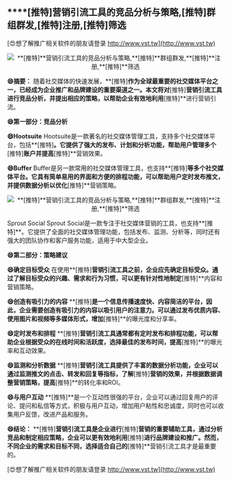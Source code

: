 ## ****[推特]**营销引流工具的竞品分析与策略,**[推特]**群组群发,**[推特]**注册,**[推特]**筛选**

[😍想了解推广相关软件的朋友请登录 http://www.vst.tw](http://www.vst.tw)

 <center><img src="https://vst.tw/MP4/tuiguang/png/1.png" alt="**[推特]**营销引流工具的竞品分析与策略,**[推特]**群组群发,**[推特]**注册,**[推特]**筛选"></center>

**😄摘要：**
随着社交媒体的快速发展，**[推特]**作为全球最重要的社交媒体平台之一，已经成为企业推广和品牌建设的重要渠道之一。本文将对**[推特]**营销引流工具进行竞品分析，并提出相应的策略，以帮助企业有效地利用**[推特]**进行营销引流。

**😄第一部分：竞品分析**

**😄Hootsuite**
Hootsuite是一款著名的社交媒体管理工具，支持多个社交媒体平台，包括**[推特]**。它提供了强大的发布、计划和分析功能，帮助用户管理多个**[推特]**账户并提高**[推特]**营销效果。

**😄Buffer**
Buffer是另一款常用的社交媒体管理工具，也支持**[推特]**等多个社交媒体平台。它具有简单易用的界面和方便的排程功能，可以帮助用户定时发布推文，并提供数据分析以优化**[推特]**营销策略。

 <center><img src="https://vst.tw/MP4/tuiguang/png/1.png" alt="**[推特]**营销引流工具的竞品分析与策略,**[推特]**群组群发,**[推特]**注册,**[推特]**筛选"></center>

Sprout Social
Sprout Social是一款专注于社交媒体营销的工具，也支持**[推特]**。它提供了全面的社交媒体管理功能，包括发布、监测、分析等，同时还有强大的团队协作和客户服务功能，适用于中大型企业。

**😄第二部分：策略建议**

**😄确定目标受众**
在使用**[推特]**营销引流工具之前，企业应先确定目标受众。通过了解目标受众的兴趣、需求和行为习惯，可以更有针对性地制定**[推特]**内容和营销策略。

**😄创造有吸引力的内容**
**[推特]**是一个信息传播速度快、内容简洁的平台，因此，企业需要创造有吸引力的内容以吸引用户的注意力。可以通过发布优质内容、使用图片和视频等多媒体形式，增加**[推特]**的曝光度和分享率。

**😄定时发布和排程**
**[推特]**营销引流工具通常都有定时发布和排程功能，可以帮助企业根据受众的在线时间和活跃度，选择最佳的发布时间，提高**[推特]**的曝光率和互动效果。

**😄监测和分析数据**
**[推特]**营销引流工具提供了丰富的数据分析功能，企业可以通过监测推文的点击、转发和回复等指标，了解**[推特]**营销的效果，并根据数据调整营销策略，提高**[推特]**的转化率和ROI。

**😄与用户互动**
**[推特]**是一个互动性很强的平台，企业可以通过回复用户的评论、提问和私信等方式，积极与用户互动，增加用户粘性和忠诚度，同时也可以收集用户反馈，改进产品和服务。

**😄结论：**
**[推特]**营销引流工具是企业进行**[推特]**营销的重要辅助工具，通过分析竞品和制定相应策略，企业可以更有效地利用**[推特]**进行品牌建设和推广。然而，不同企业的需求和目标不同，选择适合自己的**[推特]**营销引流工具才是最重要的。

[😍想了解推广相关软件的朋友请登录 http://www.vst.tw](http://www.vst.tw)



